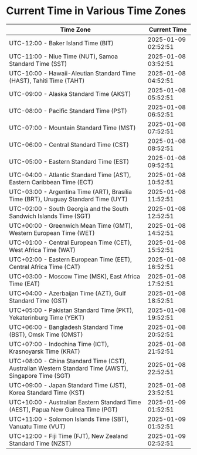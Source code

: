 # Current Time in Various Time Zones

| Time Zone | Current Time |
|-----------|--------------|
| UTC-12:00 - Baker Island Time (BIT) | 2025-01-09 02:52:51 |
| UTC-11:00 - Niue Time (NUT), Samoa Standard Time (SST) | 2025-01-08 03:52:51 |
| UTC-10:00 - Hawaii-Aleutian Standard Time (HAST), Tahiti Time (TAHT) | 2025-01-08 04:52:51 |
| UTC-09:00 - Alaska Standard Time (AKST) | 2025-01-08 05:52:51 |
| UTC-08:00 - Pacific Standard Time (PST) | 2025-01-08 06:52:51 |
| UTC-07:00 - Mountain Standard Time (MST) | 2025-01-08 07:52:51 |
| UTC-06:00 - Central Standard Time (CST) | 2025-01-08 08:52:51 |
| UTC-05:00 - Eastern Standard Time (EST) | 2025-01-08 09:52:51 |
| UTC-04:00 - Atlantic Standard Time (AST), Eastern Caribbean Time (ECT) | 2025-01-08 10:52:51 |
| UTC-03:00 - Argentina Time (ART), Brasília Time (BRT), Uruguay Standard Time (UYT) | 2025-01-08 11:52:51 |
| UTC-02:00 - South Georgia and the South Sandwich Islands Time (SGT) | 2025-01-08 12:52:51 |
| UTC±00:00 - Greenwich Mean Time (GMT), Western European Time (WET) | 2025-01-08 14:52:51 |
| UTC+01:00 - Central European Time (CET), West Africa Time (WAT) | 2025-01-08 15:52:51 |
| UTC+02:00 - Eastern European Time (EET), Central Africa Time (CAT) | 2025-01-08 16:52:51 |
| UTC+03:00 - Moscow Time (MSK), East Africa Time (EAT) | 2025-01-08 17:52:51 |
| UTC+04:00 - Azerbaijan Time (AZT), Gulf Standard Time (GST) | 2025-01-08 18:52:51 |
| UTC+05:00 - Pakistan Standard Time (PKT), Yekaterinburg Time (YEKT) | 2025-01-08 19:52:51 |
| UTC+06:00 - Bangladesh Standard Time (BST), Omsk Time (OMST) | 2025-01-08 20:52:51 |
| UTC+07:00 - Indochina Time (ICT), Krasnoyarsk Time (KRAT) | 2025-01-08 21:52:51 |
| UTC+08:00 - China Standard Time (CST), Australian Western Standard Time (AWST), Singapore Time (SGT) | 2025-01-08 22:52:51 |
| UTC+09:00 - Japan Standard Time (JST), Korea Standard Time (KST) | 2025-01-08 23:52:51 |
| UTC+10:00 - Australian Eastern Standard Time (AEST), Papua New Guinea Time (PGT) | 2025-01-09 01:52:51 |
| UTC+11:00 - Solomon Islands Time (SBT), Vanuatu Time (VUT) | 2025-01-09 01:52:51 |
| UTC+12:00 - Fiji Time (FJT), New Zealand Standard Time (NZST) | 2025-01-09 02:52:51 |

